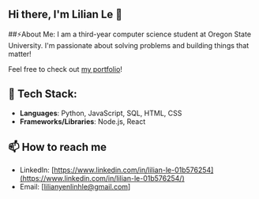 ## Hi there, I'm Lilian Le 👋

<!--
**lelili23/lelili23** is a ✨ _special_ ✨ repository because its `README.md` (this file) appears on your GitHub profile.

Here are some ideas to get you started:

- 🔭 I’m currently working on ...
- 🌱 I’m currently learning ...
- 👯 I’m looking to collaborate on ...
- 🤔 I’m looking for help with ...
- 💬 Ask me about ...
- 📫 How to reach me: ...
- 😄 Pronouns: ...
- ⚡ Fun fact: ...
-->
##⚡About Me:
I am a third-year computer science student at Oregon State University. I'm passionate about solving problems and building things that matter!

Feel free to check out [my portfolio](https://person-website-cyan.vercel.app/)!

## 🔭 Tech Stack:
- **Languages**: Python, JavaScript, SQL, HTML, CSS
- **Frameworks/Libraries**: Node.js, React

## 📫 How to reach me
- LinkedIn: [https://www.linkedin.com/in/lilian-le-01b576254](https://www.linkedin.com/in/lilian-le-01b576254/)
- Email: [lilianyenlinhle@gmail.com]
